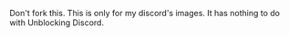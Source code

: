 Don't fork this. This is only for my discord's images. It has nothing to do with Unblocking Discord.
